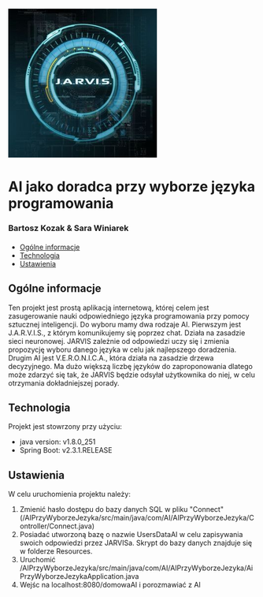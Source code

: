 ![Logo](./src/main/resources/jarvis.jpg)
#
# AI jako doradca przy wyborze języka programowania

### Bartosz Kozak & Sara Winiarek

####

* [Ogólne informacje](#Ogólne_informacje)
* [Technologia](#Technologia)
* [Ustawienia](#Ustawienia)

## Ogólne informacje
Ten projekt jest prostą aplikacją internetową, której celem jest zasugerowanie nauki odpowiedniego języka programowania przy pomocy sztucznej inteligencji. Do wyboru mamy dwa rodzaje AI. Pierwszym jest J.A.R.V.I.S., z którym komunikujemy się poprzez chat. Działa na zasadzie sieci neuronowej. JARVIS zależnie od odpowiedzi uczy się i zmienia propozycję wyboru danego języka w celu jak najlepszego doradzenia.
Drugim AI jest V.E.R.O.N.I.C.A., która działa na zasadzie drzewa decyzyjnego. Ma dużo większą liczbę języków do zaproponowania dlatego może zdarzyć się tak, że JARVIS będzie odsyłał użytkownika do niej, w celu otrzymania dokładniejszej porady.
	
## Technologia
Projekt jest stowrzony przy użyciu:
* java version: v1.8.0_251 
* Spring Boot:  v2.3.1.RELEASE

## Ustawienia
W celu uruchomienia projektu należy:

1. Zmienić hasło dostępu do bazy danych SQL w pliku "Connect" (/AIPrzyWyborzeJezyka/src/main/java/com/AI/AIPrzyWyborzeJezyka/Controller/Connect.java)
2. Posiadać utworzoną bazę o nazwie UsersDataAI w celu zapisywania swoich odpowiedzi przez JARVISa. Skrypt do bazy danych znajduje się w folderze Resources.
3. Uruchomić /AIPrzyWyborzeJezyka/src/main/java/com/AI/AIPrzyWyborzeJezyka/AiPrzyWyborzeJezykaApplication.java
4. Wejśc na localhost:8080/domowaAI i porozmawiać z AI


